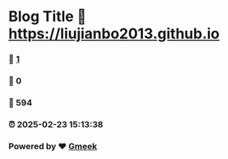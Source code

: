 # Blog Title :link: https://liujianbo2013.github.io 
### :page_facing_up: [1](https://liujianbo2013.github.io/tag.html) 
### :speech_balloon: 0 
### :hibiscus: 594 
### :alarm_clock: 2025-02-23 15:13:38 
### Powered by :heart: [Gmeek](https://github.com/Meekdai/Gmeek)
